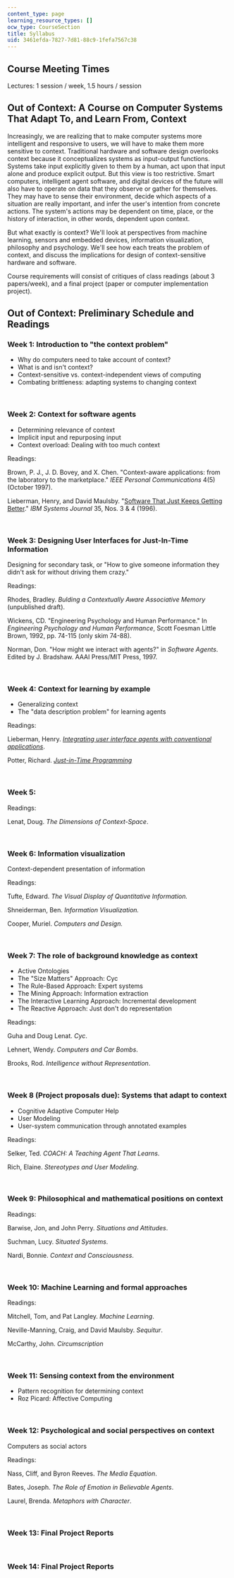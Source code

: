 ```yaml
---
content_type: page
learning_resource_types: []
ocw_type: CourseSection
title: Syllabus
uid: 3461efda-7827-7d81-88c9-1fefa7567c38
---
```


Course Meeting Times
--------------------

Lectures: 1 session / week, 1.5 hours / session

Out of Context: A Course on Computer Systems That Adapt To, and Learn From, Context
-----------------------------------------------------------------------------------

Increasingly, we are realizing that to make computer systems more intelligent and responsive to users, we will have to make them more sensitive to context. Traditional hardware and software design overlooks context because it conceptualizes systems as input-output functions. Systems take input explicitly given to them by a human, act upon that input alone and produce explicit output. But this view is too restrictive. Smart computers, intelligent agent software, and digital devices of the future will also have to operate on data that they observe or gather for themselves. They may have to sense their environment, decide which aspects of a situation are really important, and infer the user's intention from concrete actions. The system's actions may be dependent on time, place, or the history of interaction, in other words, dependent upon context.

But what exactly is context? We'll look at perspectives from machine learning, sensors and embedded devices, information visualization, philosophy and psychology. We'll see how each treats the problem of context, and discuss the implications for design of context-sensitive hardware and software.

Course requirements will consist of critiques of class readings (about 3 papers/week), and a final project (paper or computer implementation project).

Out of Context: Preliminary Schedule and Readings
-------------------------------------------------

### Week 1: Introduction to "the context problem"

*   Why do computers need to take account of context?
*   What is and isn't context?
*   Context-sensitive vs. context-independent views of computing
*   Combating brittleness: adapting systems to changing context

  
 

### Week 2: Context for software agents

*   Determining relevance of context
*   Implicit input and repurposing input
*   Context overload: Dealing with too much context

Readings:

Brown, P. J., J. D. Bovey, and X. Chen. "Context-aware applications: from the laboratory to the marketplace." _IEEE Personal Communications_ 4(5) (October 1997).

Lieberman, Henry, and David Maulsby. "[Software That Just Keeps Getting Better](http://ieeexplore.ieee.org/xpl/freeabs_all.jsp?arnumber=5387200)." _IBM Systems Journal_ 35, Nos. 3 & 4 (1996).

  
 

### Week 3: Designing User Interfaces for Just-In-Time Information

Designing for secondary task, or "How to give someone information they didn't ask for without driving them crazy."

Readings:

Rhodes, Bradley. _Bulding a Contextually Aware Associative Memory_ (unpublished draft).

Wickens, CD. "Engineering Psychology and Human Performance." In _Engineering Psychology and Human Performance_, Scott Foesman Little Brown, 1992, pp. 74-115 (only skim 74-88).

Norman, Don. "How might we interact with agents?" in _Software Agents_. Edited by J. Bradshaw. AAAI Press/MIT Press, 1997.

  
 

### Week 4: Context for learning by example

*   Generalizing context
*   The "data description problem" for learning agents

Readings:

Lieberman, Henry. [_Integrating user interface agents with conventional applications_](http://web.media.mit.edu/~lieber/Lieberary/Integrating-UI-Agents/Integrating-Agents-Intro.html).

Potter, Richard. [_Just-in-Time Programming_](http://web.media.mit.edu/~lieber/Teaching/Context/Potter.rtf)

  
 

### Week 5:

Readings:

Lenat, Doug. _The Dimensions of Context-Space_.

  
 

### Week 6: Information visualization

Context-dependent presentation of information

Readings:

Tufte, Edward. _The Visual Display of Quantitative Information._

Shneiderman, Ben. _Information Visualization._

Cooper, Muriel. _Computers and Design._

  
 

### Week 7: The role of background knowledge as context

*   Active Ontologies
*   The "Size Matters" Approach: Cyc
*   The Rule-Based Approach: Expert systems
*   The Mining Approach: Information extraction
*   The Interactive Learning Approach: Incremental development
*   The Reactive Approach: Just don't do representation

Readings:

Guha and Doug Lenat. _Cyc_.

Lehnert, Wendy. _Computers and Car Bombs_.

Brooks, Rod. _Intelligence without Representation_.

  
 

### Week 8 (Project proposals due): Systems that adapt to context

*   Cognitive Adaptive Computer Help
*   User Modeling
*   User-system communication through annotated examples

Readings:

Selker, Ted. _COACH: A Teaching Agent That Learns_.

Rich, Elaine. _Stereotypes and User Modeling_.

  
 

### Week 9: Philosophical and mathematical positions on context

Readings:

Barwise, Jon, and John Perry. _Situations and Attitudes_.

Suchman, Lucy. _Situated Systems_.

Nardi, Bonnie. _Context and Consciousness_.

  
 

### Week 10: Machine Learning and formal approaches

Readings:

Mitchell, Tom, and Pat Langley. _Machine Learning_.

Neville-Manning, Craig, and David Maulsby. _Sequitur_.

McCarthy, John. _Circumscription_

  
 

### Week 11: Sensing context from the environment

*   Pattern recognition for determining context
*   Roz Picard: Affective Computing

  
 

### Week 12: Psychological and social perspectives on context

Computers as social actors

Readings:

Nass, Cliff, and Byron Reeves. _The Media Equation_.

Bates, Joseph. _The Role of Emotion in Believable Agents_.

Laurel, Brenda. _Metaphors with Character_.

  
 

### Week 13: Final Project Reports

  
  
 

### Week 14: Final Project Reports